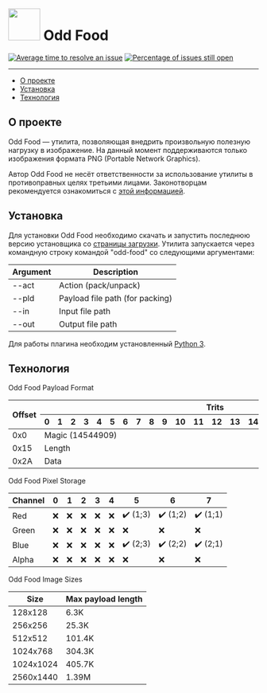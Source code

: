 # <img src="https://isoviet.github.io/media/icons/banana/icon.svg" height="64"> Odd Food

[![Average time to resolve an issue](http://isitmaintained.com/badge/resolution/isoviet/odd-food.svg)](http://isitmaintained.com/project/isoviet/odd-food "Average time to resolve an issue") [![Percentage of issues still open](http://isitmaintained.com/badge/open/isoviet/odd-food.svg)](http://isitmaintained.com/project/isoviet/odd-food "Percentage of issues still open")

--------------

* [О проекте](#о-проекте)
* [Установка](#установка)
* [Технология](#технология)

## О проекте
Odd Food — утилита, позволяющая внедрить произвольную полезную нагрузку в изображение. На данный момент поддерживаются только изображения формата PNG (Portable Network Graphics).

Автор Odd Food не несёт ответственности за использование утилиты в противоправных целях третьими лицами. Законотворцам рекомендуется ознакомиться с [этой информацией](https://ru.wikipedia.org/wiki/Умысел).

## Установка
Для установки Odd Food необходимо скачать и запустить последнюю версию установщика со [страницы загрузки](https://github.com/isoviet/odd-food/releases). Утилита запускается через командную строку командой "odd-food" со следующими аргументами:

<table><thead><tr><th>Argument</th><th>Description</th></tr></thead><tbody><tr><td>--act</td><td>Action (pack/unpack)</td></tr><tr><td>--pld</td><td>Payload file path (for packing)</td></tr><tr><td>--in</td><td>Input file path</td></tr><tr><td>--out</td><td>Output file path</td></tr></tbody></table>

Для работы плагина необходим установленный [Python 3](https://www.python.org/downloads/).

## Технология
Odd Food Payload Format
<table><thead><tr><th rowspan=2>Offset</th><th align="center" colspan=22>Trits</th></tr><tr><th>0</th><th>1</th><th>2</th><th>3</th><th>4</th><th>5</th><th>6</th><th>7</th><th>8</th><th>9</th><th>10</th><th>11</th><th>12</th><th>13</th><th>14</th><th>15</th><th>16</th><th>17</th><th>18</th><th>19</th><th>20</th><th>21</th></tr></thead><tbody><tr><td>0x0</td><td colspan=22>Magic (14544909)</td></tr><tr><td>0x15</td><td colspan=22>Length</td></tr><tr><td>0x2A</td><td colspan=22>Data</td></tr></tbody></table>

Odd Food Pixel Storage
<table><thead><tr><th>Channel</th><th>0</th><th>1</th><th>2</th><th>3</th><th>4</th><th>5</th><th>6</th><th>7</th></tr></thead><tbody><tr><td>Red</td><td>❌</td><td>❌</td><td>❌</td><td>❌</td><td>❌</td><td>✔️ (1;3)</td><td>✔️ (1;2)</td><td>✔️ (1;1)</td></tr><tr><td>Green</td><td>❌</td><td>❌</td><td>❌</td><td>❌</td><td>❌</td><td>❌</td><td>❌</td><td>❌</td></tr><tr></tr><tr><td>Blue</td><td>❌</td><td>❌</td><td>❌</td><td>❌</td><td>❌</td><td>✔️ (2;3)</td><td>✔️ (2;2)</td><td>✔️ (2;1)</td></tr><tr><td>Alpha</td><td>❌</td><td>❌</td><td>❌</td><td>❌</td><td>❌</td><td>❌</td><td>❌</td><td>❌</td></tr></tbody></table>

Odd Food Image Sizes
<table><thead><tr><th>Size</th><th>Max payload length</th></tr></thead><tbody><tr><td>128x128</td><td>6.3K</td></tr><tr><td>256x256</td><td>25.3K</td></tr><tr><td>512x512</td><td>101.4K</td></tr><tr><td>1024x768</td><td>304.3K</td></tr><tr></tr><tr><td>1024x1024</td><td>405.7K</td></tr><tr><td>2560x1440</td><td>1.39M</td></tr></tbody></table>
